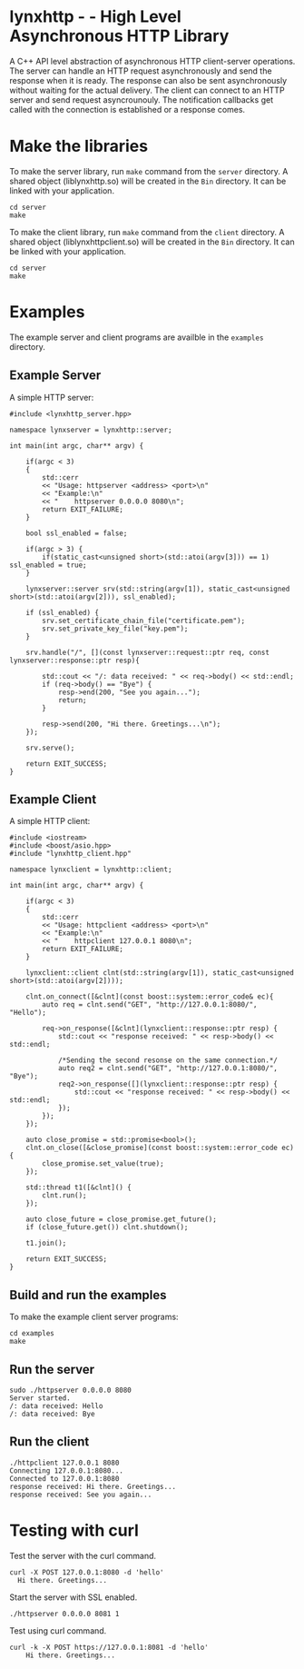 # lynxhttp -  - High Level Asynchronous HTTP Library
A C++ API level abstraction of asynchronous HTTP client-server operations. The server can handle an HTTP request asynchronously and send the response when it is ready. The response can also be sent asynchronously without waiting for the actual delivery.
The client can connect to an HTTP server and send request asyncrounouly. The notification callbacks get called with the connection is established or a response comes.

# Make the libraries
To make the server library, run `make` command from the `server` directory. A shared object (liblynxhttp.so) will be created in the `Bin` directory. It can be linked with your application.
```
cd server
make
```

To make the client library, run `make` command from the `client` directory. A shared object (liblynxhttpclient.so) will be created in the `Bin` directory. It can be linked with your application.
```
cd server
make
```

# Examples
The example server and client programs are availble in the `examples` directory.
## Example Server
A simple HTTP server:
```
#include <lynxhttp_server.hpp>

namespace lynxserver = lynxhttp::server;

int main(int argc, char** argv) {

    if(argc < 3)
    {
        std::cerr
        << "Usage: httpserver <address> <port>\n"
        << "Example:\n"
        << "    httpserver 0.0.0.0 8080\n";
        return EXIT_FAILURE;
    }

    bool ssl_enabled = false;

    if(argc > 3) {
        if(static_cast<unsigned short>(std::atoi(argv[3])) == 1) ssl_enabled = true;
    }

    lynxserver::server srv(std::string(argv[1]), static_cast<unsigned short>(std::atoi(argv[2])), ssl_enabled);

    if (ssl_enabled) {
        srv.set_certificate_chain_file("certificate.pem");
        srv.set_private_key_file("key.pem");
    }

    srv.handle("/", [](const lynxserver::request::ptr req, const lynxserver::response::ptr resp){

        std::cout << "/: data received: " << req->body() << std::endl;
        if (req->body() == "Bye") {
            resp->end(200, "See you again...");
            return;
        }
        
        resp->send(200, "Hi there. Greetings...\n");
    });
    
    srv.serve();

    return EXIT_SUCCESS;
}
```
## Example Client
A simple HTTP client:
```
#include <iostream>
#include <boost/asio.hpp>
#include "lynxhttp_client.hpp"

namespace lynxclient = lynxhttp::client;

int main(int argc, char** argv) {

    if(argc < 3)
    {
        std::cerr
        << "Usage: httpclient <address> <port>\n"
        << "Example:\n"
        << "    httpclient 127.0.0.1 8080\n";
        return EXIT_FAILURE;
    }

    lynxclient::client clnt(std::string(argv[1]), static_cast<unsigned short>(std::atoi(argv[2])));

    clnt.on_connect([&clnt](const boost::system::error_code& ec){
        auto req = clnt.send("GET", "http://127.0.0.1:8080/", "Hello");

        req->on_response([&clnt](lynxclient::response::ptr resp) {
            std::cout << "response received: " << resp->body() << std::endl;

            /*Sending the second resonse on the same connection.*/
            auto req2 = clnt.send("GET", "http://127.0.0.1:8080/", "Bye");
            req2->on_response([](lynxclient::response::ptr resp) {
                std::cout << "response received: " << resp->body() << std::endl;
            });
        });
    });

    auto close_promise = std::promise<bool>();
    clnt.on_close([&close_promise](const boost::system::error_code ec){
        close_promise.set_value(true);
    });

    std::thread t1([&clnt]() {
        clnt.run();
    });

    auto close_future = close_promise.get_future();
    if (close_future.get()) clnt.shutdown();
    
    t1.join();

    return EXIT_SUCCESS;
}
```
## Build and run the examples
To make the example client server programs:
```
cd examples
make
```
## Run the server
```
sudo ./httpserver 0.0.0.0 8080
Server started.
/: data received: Hello
/: data received: Bye
```
## Run the client
```
./httpclient 127.0.0.1 8080
Connecting 127.0.0.1:8080...
Connected to 127.0.0.1:8080
response received: Hi there. Greetings...
response received: See you again...
```

# Testing with curl
Test the server with the curl command.
```
curl -X POST 127.0.0.1:8080 -d 'hello'
  Hi there. Greetings...
```

Start the server with SSL enabled.
```
./httpserver 0.0.0.0 8081 1
```
Test using curl command.
```
curl -k -X POST https://127.0.0.1:8081 -d 'hello'
    Hi there. Greetings...
```
